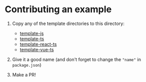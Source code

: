 # Contributing an example

1. Copy any of the template directories to this directory:

   - [template-js](./template-js)
   - [template-ts](./template-ts)
   - [template-react-ts](./template-react-ts)
   - [template-vue-ts](./template-vue-ts)

2. Give it a good name (and don't forget to change the `"name"` in `package.json`)
3. Make a PR!
